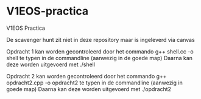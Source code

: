 # V1EOS-practica
V1EOS Practica

De scavenger hunt zit niet in deze repository maar is ingeleverd via canvas

Opdracht 1 kan worden gecontroleerd door het commando g++ shell.cc -o shell te typen in de commandline (aanwezig in de goede map)
Daarna kan deze worden uitgevoerd met ./shell

Opdracht 2 kan worden gecontroleerd door het commando g++ opdracht2.cpp -o opdracht2 te typen in de commandline (aanwezig in goede map)
Daarna kan deze worden uitgevoerd met ./opdracht2


